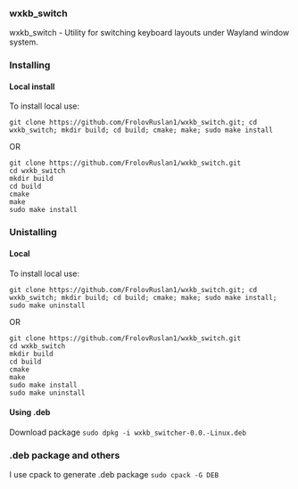 ### wxkb_switch
wxkb_switch - Utility for switching keyboard layouts under Wayland window system.

### Installing 

#### Local install
To install local use:
```
git clone https://github.com/FrolovRuslan1/wxkb_switch.git; cd wxkb_switch; mkdir build; cd build; cmake; make; sudo make install
```
OR
```
git clone https://github.com/FrolovRuslan1/wxkb_switch.git 
cd wxkb_switch
mkdir build
cd build
cmake
make
sudo make install
```

### Unistalling
#### Local
To install local use:
```
git clone https://github.com/FrolovRuslan1/wxkb_switch.git; cd wxkb_switch; mkdir build; cd build; cmake; make; sudo make install; sudo make uninstall
```
OR
```
git clone https://github.com/FrolovRuslan1/wxkb_switch.git 
cd wxkb_switch
mkdir build
cd build
cmake
make
sudo make install
sudo make uninstall
```

#### Using .deb
Download package
`sudo dpkg -i wxkb_switcher-0.0.-Linux.deb`


### .deb package and others
I use cpack to generate .deb package
`sudo cpack -G DEB`
